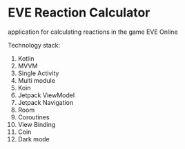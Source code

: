 # EVE Reaction Calculator

application for calculating reactions in the game EVE Online 


Technology stack:
1. Kotlin
2. MVVM
3. Single Activity
4. Multi module
5. Koin
6. Jetpack ViewModel
7. Jetpack Navigation
8. Room
9. Coroutines
10. View Binding
11. Coin
12. Dark mode